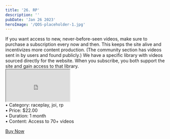 ```yaml
---
title: '26. RP'
description: ''
pubDate: 'Jan 26 2023'
heroImage: '/QOS-placeholder-1.jpg'
---
```

<div class="video_paragraph_header"> If you want access to new, never-before-seen videos, make sure to purchase a subscription every now and then. This keeps the site alive and incentivizes more content production. (The community section has videos sent in by users and found publicly.) We have a specific library with videos sourced directly for the website. When you subscribe, you both support the site and gain access to that library.</div>

<iframe src="https://drive.google.com/file/d/12GhtqPtHmC2RVyN_672GTiHd8Dk9H0yb/preview" width="200" height="100" allow="autoplay" allowfullscreen="allowfullscreen"></iframe>
<!--br-->
<!--br-->
<!--br-->
<!---product details--->
<div class="prod_details">
• Category: raceplay, joi, rp<BR>
• Price: $22.00<BR>
• Duration: 1 month<BR>
• Content: Access to 70+ videos<BR>

</div>
<!--product details end-->
<!---<div class="video_call_to_action">*If you purchase a total of $20 or more, you'll receive an extra 2 free videos!*</div>--->

<a class="read_more" onclick="toggleReadMore()" href="https://pul.ly/b/323970">Buy Now</a>
<!---<div class="read_more-content" id="readMoreContent">
<a class="read_more" href="https://pul.ly/b/323970">1-month $22</a>
<a class="read_more" href="https://pul.ly/b/321489">Permanent Access $205</a>-->
<!---<div class="prod_details">
• You can choose to buy and keep the entire library permanently for a discounted price of $1.50 per video, which would be $205 for all 137+ videos. We want to keep things affordable, so take a look at the previews and see if it's worth it for you. Your support means a lot to us!.
</div>
<a class="read_more" onclick="toggleReadMore()" href="https://pul.ly/b/320274">Buy All</a>--->
</div>
</div>
<script>
function toggleReadMore() {
var readMoreContent = document.getElementById("readMoreContent");
readMoreContent.style.display = (readMoreContent.style.display === "block") ? "none" : "block";}
</script>
</div>